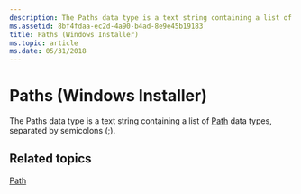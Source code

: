```yaml
---
description: The Paths data type is a text string containing a list of Path data types, separated by semicolons (;).
ms.assetid: 8bf4fdaa-ec2d-4a90-b4ad-8e9e45b19183
title: Paths (Windows Installer)
ms.topic: article
ms.date: 05/31/2018
---
```


# Paths (Windows Installer)

The Paths data type is a text string containing a list of [Path](path.md) data types, separated by semicolons (;).

## Related topics

<dl> <dt>

[Path](path.md)
</dt> </dl>

 

 



